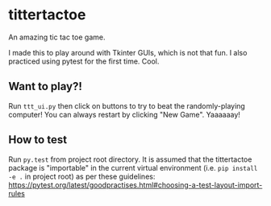 tittertactoe
============

An amazing tic tac toe game.

I made this to play around with Tkinter GUIs, which is not that fun. I also practiced using pytest for the first time. Cool.
## Want to play?!

Run `ttt_ui.py` then click on buttons to try to beat the randomly-playing computer! You can always restart by clicking "New Game". Yaaaaaay!

## How to test

Run `py.test` from project root directory. It is assumed that the tittertactoe package is "importable" in the current virtual environment (i.e. `pip install -e .` in project root) as per these guidelines: https://pytest.org/latest/goodpractises.html#choosing-a-test-layout-import-rules 
